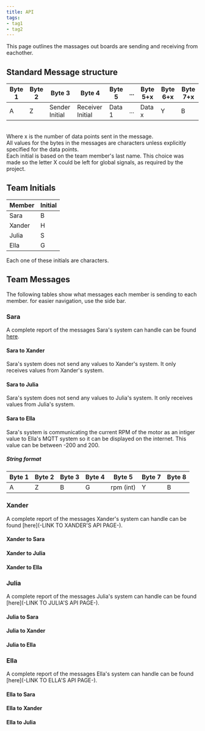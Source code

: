 ```yaml
---
title: API
tags:
- tag1
- tag2
---
```

This page outlines the massages out boards are sending and receiving from eachother.
## Standard Message structure
Byte 1|Byte 2|Byte 3|Byte 4|Byte 5|...|Byte 5+x|Byte 6+x|Byte 7+x|
------|------|------|------|------|------|---|------|------|
A|Z|Sender Initial|Receiver Initial|Data 1|...|Data x|Y|B|
 <br>
Where x is the number of data points sent in the message.<br>
All values for the bytes in the messages are characters unless explicitly specified for the data points.
<br>
Each initial is based on the team member's last name. This choice was made so the letter X could be left for global signals, as required by the project.<br>

## Team Initials
Member|Initial|
------|-------|
Sara|B|
Xander|H|
Julia|S|
Ella|G|

Each one of these initials are characters.

## Team Messages
The following tables show what messages each member is sending to each member. for easier navigation, use the side bar.
### Sara
A complete report of the messages Sara's system can handle can be found [here](https://sarabohart.github.io/api/).
#### Sara to Xander
Sara's system does not send any values to Xander's system. It only receives values from Xander's system.
#### Sara to Julia
Sara's system does not send any values to Julia's system. It only receives values from Julia's system.
#### Sara to Ella
Sara's system is communicating the current RPM of the motor as an intiger value to Ella's MQTT system so it can be displayed on the internet. This value can be between -200 and 200.
##### String format
Byte 1|Byte 2|Byte 3|Byte 4|Byte 5|Byte 7|Byte 8|
------|------|------|------|------|------|------|
A|Z|B|G|rpm (int)|Y|B|

### Xander
A complete report of the messages Xander's system can handle can be found [here](-LINK TO XANDER'S API PAGE-).
#### Xander to Sara
#### Xander to Julia
#### Xander to Ella

### Julia
A complete report of the messages Julia's system can handle can be found [here](-LINK TO JULIA'S API PAGE-).
#### Julia to Sara
#### Julia to Xander
#### Julia to Ella

### Ella
A complete report of the messages Ella's system can handle can be found [here](-LINK TO ELLA'S API PAGE-).
#### Ella to Sara
#### Ella to Xander
#### Ella to Julia
